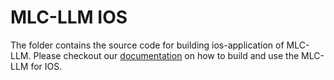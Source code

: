 # MLC-LLM IOS

The folder contains the source code for building ios-application of MLC-LLM.
Please checkout our [documentation](https://mlc.ai/mlc-llm/docs/tutorials/runtime/ios.html) on how to build and use the MLC-LLM for IOS.
